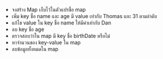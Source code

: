 - จงสร้าง Map เก็บไว้ในตัวแปรชื่อ map
- เพิ่ม key ชื่อ name และ age มี value เท่ากับ Thomas และ 31 ตามลำดับ
- แก้ไข value ใน key ชื่อ name ให้มีค่าเท่ากับ Dan
- ลบ key ชื่อ age
- ตรวจสอบว่าใน map มี key ชื่อ birthDate หรือไม่
- หาจำนวนของ key-value ใน map
- ลบข้อมูลทั้งหมดใน map 

